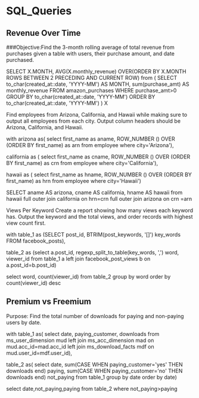 # SQL_Queries

## Revenue Over Time

###Objective:Find the 3-month rolling average of total revenue from purchases given a table with users, their purchase amount, and date purchased.

SELECT X.MONTH, AVG(X.monthly_revenue)
       OVER(ORDER BY X.MONTH ROWS BETWEEN 2 PRECEDING AND CURRENT ROW)
       from
(
SELECT to_char(created_at::date, 'YYYY-MM') AS MONTH,
          sum(purchase_amt) AS monthly_revenue
   FROM amazon_purchases
   WHERE purchase_amt>0
   GROUP BY to_char(created_at::date, 'YYYY-MM')
   ORDER BY to_char(created_at::date, 'YYYY-MM')
) X


Find employees from Arizona, California, and Hawaii while making sure to output all employees from each city. 
Output column headers should be Arizona, California, and Hawaii.

with arizona as(
select first_name as aname, ROW_NUMBER () OVER (ORDER BY first_name) as arn
from employee
where city='Arizona'),

california as (
select first_name as cname, ROW_NUMBER () OVER (ORDER BY first_name) as crn
from employee
where city='California'),

hawaii as (
select first_name as hname, ROW_NUMBER () OVER (ORDER BY first_name) as hrn
from employee
where city='Hawaii')

SELECT aname AS arizona,
       cname AS california,
       hname AS hawaii
from hawaii
full outer join california on hrn=crn
full outer join arizona on crn =arn

Views Per Keyword
Create a report showing how many views each keyword has. Output the keyword and the total views, and order records with highest view count first.

with table_1 as
(SELECT post_id, BTRIM(post_keywords, '[]') key_words FROM facebook_posts),

table_2 as 
(select a.post_id, regexp_split_to_table(key_words, ',') word, viewer_id
from table_1 a
left join facebook_post_views b on a.post_id=b.post_id)

select word, count(viewer_id) from table_2
group by word
order by count(viewer_id) desc


## Premium vs Freemium
Purpose: Find the total number of downloads for paying and non-paying users by date.

with table_1 as(
select date, paying_customer, downloads from ms_user_dimension mud
left join ms_acc_dimension mad on mud.acc_id=mad.acc_id
left join ms_download_facts mdf on mud.user_id=mdf.user_id),

table_2 as(
select date, sum(CASE
    WHEN paying_customer='yes' THEN downloads end) paying,
    sum(CASE
    WHEN paying_customer='no' THEN downloads end) not_paying
    from table_1
    group by date
    order by date)

select date,not_paying,paying  from table_2
where not_paying>paying

